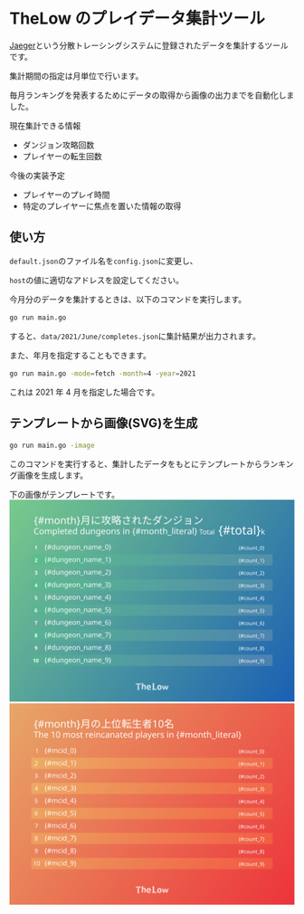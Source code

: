 # TheLow のプレイデータ集計ツール

[Jaeger](https://www.jaegertracing.io/)という分散トレーシングシステムに登録されたデータを集計するツールです。

集計期間の指定は月単位で行います。

毎月ランキングを発表するためにデータの取得から画像の出力までを自動化しました。

現在集計できる情報

- ダンジョン攻略回数
- プレイヤーの転生回数

今後の実装予定

- プレイヤーのプレイ時間
- 特定のプレイヤーに焦点を置いた情報の取得

## 使い方

`default.json`のファイル名を`config.json`に変更し、

`host`の値に適切なアドレスを設定してください。

今月分のデータを集計するときは、以下のコマンドを実行します。

```sh
go run main.go
```

すると、`data/2021/June/completes.json`に集計結果が出力されます。

また、年月を指定することもできます。

```sh
go run main.go -mode=fetch -month=4 -year=2021
```

これは 2021 年 4 月を指定した場合です。

## テンプレートから画像(SVG)を生成

```sh
go run main.go -image
```

このコマンドを実行すると、集計したデータをもとにテンプレートからランキング画像を生成します。

下の画像がテンプレートです。
![ダンジョンのテンプレート](./template/dungeon.svg)
![転生回数のテンプレート](./template/reincarnation.svg)
